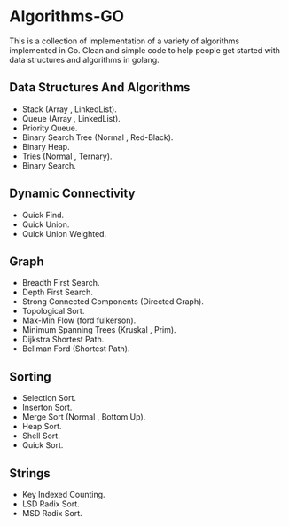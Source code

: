 # Algorithms-GO 
 This is a collection of implementation of a variety of algorithms implemented in Go. Clean and simple code to help people get started with data structures and algorithms in golang.

## Data Structures And Algorithms
- Stack (Array , LinkedList). 
- Queue (Array , LinkedList).
- Priority Queue.
- Binary Search Tree (Normal , Red-Black).
- Binary Heap.
- Tries (Normal , Ternary).
- Binary Search.

## Dynamic Connectivity
- Quick Find.
- Quick Union.
- Quick Union Weighted.

## Graph
- Breadth First Search.
- Depth First Search.
- Strong Connected Components (Directed Graph).
- Topological Sort.
- Max-Min Flow (ford fulkerson).
- Minimum Spanning Trees (Kruskal , Prim).
- Dijkstra Shortest Path.
- Bellman Ford (Shortest Path).

## Sorting
- Selection Sort.
- Inserton Sort.
- Merge Sort (Normal , Bottom Up).
- Heap Sort.
- Shell Sort.
- Quick Sort.

## Strings
- Key Indexed Counting.
- LSD Radix Sort.
- MSD Radix Sort.